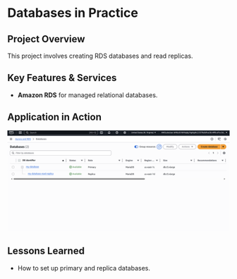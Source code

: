 # Databases in Practice

## Project Overview
This project involves creating RDS databases and read replicas.

## Key Features & Services
- **Amazon RDS** for managed relational databases.

## Application in Action
![RDS](p7-1.png)

## Lessons Learned
- How to set up primary and replica databases.